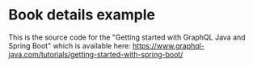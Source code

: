 # Book details example 


This is the source code for the "Getting started with GraphQL Java and Spring Boot" which 
is available here: https://www.graphql-java.com/tutorials/getting-started-with-spring-boot/ 
